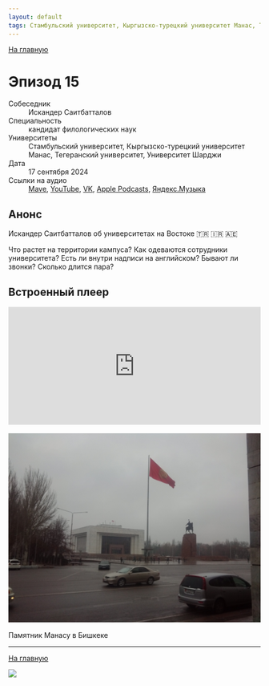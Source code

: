 ```yaml
---
layout: default
tags: Стамбульский университет, Кыргызско-турецкий университет Манас, Тегеранский университет, Университет Шарджи
---
```


[На главную](./)

# Эпизод 15

<dl>
<dt>Собеседник</dt>
<dd>Искандер Саитбатталов</dd>
<dt>Специальность</dt>
<dd>кандидат филологических наук</dd>
<dt>Университеты</dt>
<dd>Стамбульский университет, Кыргызско-турецкий университет Манас, Тегеранский университет, Университет Шарджи</dd>
<dt>Дата</dt>
<dd>17 сентября 2024</dd>
<dt>Ссылки на аудио</dt>
<dd><a href="https://universitates.mave.digital/ep-16">Mave</a>, <a href="https://youtu.be/bvg2Zjbu06A">YouTube</a>, <a href="https://vk.com/video-223898464_456239036">VK</a>, <a href="https://podcasts.apple.com/us/podcast/%D0%B8%D1%81%D0%BA%D0%B0%D0%BD%D0%B4%D0%B5%D1%80-%D1%81%D0%B0%D0%B8%D1%82%D0%B1%D0%B0%D1%82%D1%82%D0%B0%D0%BB%D0%BE%D0%B2-%D0%BE%D0%B1-%D1%83%D0%BD%D0%B8%D0%B2%D0%B5%D1%80%D1%81%D0%B8%D1%82%D0%B5%D1%82%D0%B0%D1%85-%D0%BD%D0%B0-%D0%B2%D0%BE%D1%81%D1%82%D0%BE%D0%BA%D0%B5/id1728738207?i=1000669754483">Apple Podcasts</a>, <a href="https://music.yandex.ru/album/29434531/track/131190096">Яндекс.Музыка</a></dd>
</dl>

## Анонс

Искандер Саитбатталов об университетах на Востоке 🇹🇷 🇮🇷 🇦🇪

Что растет на территории кампуса? Как одеваются сотрудники университета? Есть ли внутри надписи на английском? Бывают ли звонки? Сколько длится пара?

## Встроенный плеер

<iframe src="https://player.mave.digital?podcast=universitates&episode=16&color=rgb(245,215,95)&mute=1&date=1&download=1" style="width: 100%" height="235" scrolling="no" frameborder="no"></iframe>

![](https://raw.githubusercontent.com/nevmenandr/universitates/master/manas.jpg)

Памятник Манасу в Бишкеке

-----

[На главную](./)

![](./logo.png)
